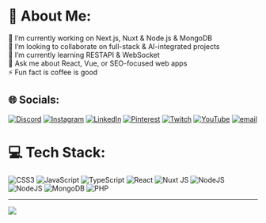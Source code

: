 # 💫 About Me:
🔭 I’m currently working on Next.js, Nuxt & Node.js & MongoDB<br>👯 I’m looking to collaborate on full-stack & AI-integrated projects<br>🌱 I’m currently learning RESTAPI & WebSocket<br>💬 Ask me about React, Vue, or SEO-focused web apps<br>⚡ Fun fact is coffee is good


## 🌐 Socials:
[![Discord](https://img.shields.io/badge/Discord-%237289DA.svg?logo=discord&logoColor=white)](https://discord.gg/ryeBDV68) [![Instagram](https://img.shields.io/badge/Instagram-%23E4405F.svg?logo=Instagram&logoColor=white)](https://instagram.com/theclient1138) [![LinkedIn](https://img.shields.io/badge/LinkedIn-%230077B5.svg?logo=linkedin&logoColor=white)](https://linkedin.com/in/enes-burak-dikici) [![Pinterest](https://img.shields.io/badge/Pinterest-%23E60023.svg?logo=Pinterest&logoColor=white)](https://pinterest.com/TheClient11) [![Twitch](https://img.shields.io/badge/Twitch-%239146FF.svg?logo=Twitch&logoColor=white)](https://twitch.tv/theclient11) [![YouTube](https://img.shields.io/badge/YouTube-%23FF0000.svg?logo=YouTube&logoColor=white)](https://youtube.com/@anmbslr) [![email](https://img.shields.io/badge/Email-D14836?logo=gmail&logoColor=white)](mailto:dikicienesburak@gmail.com) 

# 💻 Tech Stack:
![CSS3](https://img.shields.io/badge/css3-%231572B6.svg?style=for-the-badge&logo=css3&logoColor=white) ![JavaScript](https://img.shields.io/badge/javascript-%23323330.svg?style=for-the-badge&logo=javascript&logoColor=%23F7DF1E) ![TypeScript](https://img.shields.io/badge/typescript-%23007ACC.svg?style=for-the-badge&logo=typescript&logoColor=white) ![React](https://img.shields.io/badge/react-%2320232a.svg?style=for-the-badge&logo=react&logoColor=%2361DAFB) ![Nuxt JS](https://img.shields.io/badge/Nuxt-002E3B?style=for-the-badge&logo=nuxt.js&logoColor=#00DC82) ![NodeJS](https://img.shields.io/badge/node.js-6DA55F?style=for-the-badge&logo=node.js&logoColor=white) ![NodeJS](https://img.shields.io/badge/node.js-6DA55F?style=for-the-badge&logo=node.js&logoColor=white) ![MongoDB](https://img.shields.io/badge/MongoDB-%234ea94b.svg?style=for-the-badge&logo=mongodb&logoColor=white) ![PHP](https://img.shields.io/badge/php-%23777BB4.svg?style=for-the-badge&logo=php&logoColor=white)

---
[![](https://visitcount.itsvg.in/api?id=enesburakdkc&icon=0&color=6)](https://visitcount.itsvg.in)

<!-- Proudly created with GPRM ( https://gprm.itsvg.in ) -->
